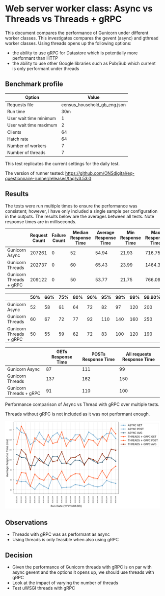 # Web server worker class: Async vs Threads vs Threads + gRPC

This document compares the performance of Gunicorn under different worker classes. This investigates compares the gevent (async) and gthread worker classes.
Using threads opens up the following options:
 - the ability to use gRPC for Datastore which is potentially more performant than HTTP
 - the ability to use other Google libraries such as Pub/Sub which current is only performant under threads

## Benchmark profile

| Option                 | Value                        |
|------------------------|------------------------------|
| Requests file          | census_household_gb_eng.json |
| Run time               | 30m                          |
| User wait time minimum | 1                            |
| User wait time maximum | 2                            |
| Clients                | 64                           |
| Hatch rate             | 64                           |
| Number of workers      | 7                            |
| Number of threads      | 7                            |

This test replicates the current settings for the daily test.

The version of runner tested: https://github.com/ONSdigital/eq-questionnaire-runner/releases/tag/v3.53.0

## Results

The tests were run multiple times to ensure the performance was consistent; however, I have only included a single sample per configuration in the outputs.
The results below are the averages between all tests. Note response times are in milliseconds.

|                          | Request Count | Failure Count | Median Response Time | Average Response Time | Min Response Time | Max Response Time | Average Content Size | Requests/s |
|--------------------------|---------------|---------------|----------------------|-----------------------|-------------------|-------------------|----------------------|------------|
| Gunicorn Async           | 207261        | 0             | 52                   | 54.94                 | 21.93             | 716.75            | 9763.80              | 115.56     |
| Gunicorn Threads         | 202737        | 0             | 60                   | 65.43                 | 23.99             | 1464.30           | 9760.59              | 113.39     |
| Gunicorn Threads + gRPC  | 209122        | 0             | 50                   | 53.77                 | 21.75             | 766.09            | 9764.12              | 115.77     |

|                          | 50% | 66% | 75% | 80% | 90% | 95% | 98% | 99% | 99.90% | 99.99% | 100% |
|--------------------------|-----|-----|-----|-----|-----|-----|-----|-----|--------|--------|------|
| Gunicorn Async           | 52     | 58  | 61     | 64  | 72  | 82  | 97  | 120 | 200    | 350    | 720  |
| Gunicorn Threads         | 60     | 67  | 72  | 77  | 92     | 110 | 140 | 160 | 250    | 450    | 1500 |
| Gunicorn Threads + gRPC  | 50     | 55  | 59     | 62  | 72  | 83  | 100 | 120 | 190   | 350   | 770  |

|                          | GETs Response Time | POSTs Response Time| All requests Response Time | 
|--------------------------|--------------------|--------------------|----------------------------|
| Gunicorn Async           | 87                 | 111                | 99                        |
| Gunicorn Threads         | 137                | 162                | 150                        |
| Gunicorn Threads + gRPC  | 91                 | 110                | 100                         |

Performance comparison of Async vs Thread with gRPC over multiple tests.

Threads without gRPC is not included as it was not performant enough.

![](outputs/performance_comparison.png)

## Observations

- Threads with gRPC was as performant as async
- Using threads is only feasible when also using gRPC

## Decision
- Given the performance of Gunicorn threads with gRPC is on par with async gevent and the options it opens up, we should use threads with gRPC
- Look at the impact of varying the number of threads
- Test uWSGI threads with gRPC
